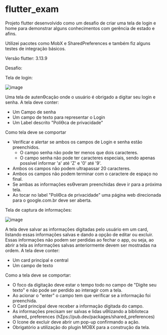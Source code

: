 # flutter_exam

Projeto flutter desenvolvido como um desafio de criar uma tela de login e home para demonstrar alguns conhecimentos com gerência de estado e afins.

Utilizei pacotes como MobX e SharedPreferences e também fiz alguns testes de integração básicos.

Versão flutter:
3.13.9

Desafio:

Tela de login:

![image](https://github.com/helgalo/flutter_exam/assets/44454981/07b499a5-ddd8-418a-9dc8-039e0cb982a0)

Uma tela de autenƟcação onde o usuário é obrigado a digitar seu login e senha.
A tela deve conter:
- Um Campo de senha 
- Um campo de texto para representar o Login 
- Um Label descrito "PolíƟca de privacidade"

Como tela deve se comportar 
- Verificar e alertar se ambos os campos de Login e senha estão preenchidos. 
  - O campo senha não pode ter menos que dois caracteres. 
  - O campo senha não pode ter caracteres especiais, sendo apenas possível 
informar 'a' até 'Z' e '0' até '9'. 
- Ambos os campos não podem ultrapassar 20 caracteres. 
- Ambos os campos não podem terminar com o caractere de espaço no final. 
- Se ambas as informações esƟveram preenchidas deve ir para a próxima tela. 
- Ao tocar no label "PolíƟca de privacidade" uma página web direcionada para o 
google.com.br deve ser aberta. 


Tela de captura de informações:

![image](https://github.com/helgalo/flutter_exam/assets/44454981/ab777507-9594-445f-b2b0-43038cf8631f)

A tela deve salvar as informações digitadas pelo usuário em um card, listando essas informações 
salvas e dando a opção de editar ou excluir. Essas informações não podem ser perdidas ao fechar 
o app, ou seja, ao abrir a tela as informações salvas anteriormente devem ser mostradas na 
ordem. 
A tela deve conter:
- Um card principal e central 
- Um campo de texto

Como a tela deve se comportar:
- O foco da digitação deve estar o tempo todo no campo de "Digite seu texto" e não pode 
ser perdido ao interagir com a tela. 
- Ao acionar o "enter" o campo tem que verificar se a informação foi preenchida. 
- O Card principal deve receber a informação digitada do campo. 
- As informações precisam ser salvas e lidas uƟlizando a biblioteca shared_ preferences 
(hƩps://pub.dev/packages/shared_preferences)
- O Icone de excluir deve abrir um pop-up confirmando a ação. 
- Obrigatório a utilização do plugin MOBX para a construção da tela.
